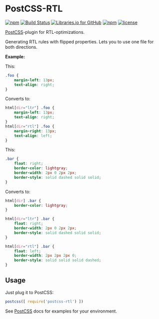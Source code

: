 # PostCSS-RTL

[![npm][npm-img]][npm]
[![Build Status][ci-img]][ci]
[![Libraries.io for GitHub][dep-img]][dep]
[![npm][npm-dwnlds-img]][npm]
[![license][lic-img]][lic]

[PostCSS]: https://github.com/postcss/postcss
[ci-img]:  https://img.shields.io/travis/vkalinichev/postcss-rtl.svg
[ci]:      https://travis-ci.org/vkalinichev/postcss-rtl

[npm-img]: https://img.shields.io/npm/v/postcss-rtl.svg
[npm]:     https://npmjs.org/package/postcss-rtl

[lic-img]: https://img.shields.io/github/license/vkalinichev/postcss-rtl.svg
[lic]:     https://github.com/vkalinichev/postcss-rtl/blob/master/License

[dep-img]: https://img.shields.io/librariesio/github/vkalinichev/postcss-rtl.svg
[dep]:     https://libraries.io/npm/postcss-rtl

[npm-dwnlds-img]: https://img.shields.io/npm/dt/postcss-rtl.svg

[PostCSS]-plugin for RTL-optimizations.  

Generating RTL rules with flipped properties.
Lets you to use one file for both directions.

**Example:**

This:
```css
.foo {
    margin-left: 13px;
    text-align: right;
}

```
Converts to:
```css
html[dir="ltr"] .foo {
    margin-left: 13px;
    text-align: right;
}
html[dir="rtl"] .foo {
    margin-right: 13px;
    text-align: left;
}

```
This:
```css
.bar {
    float: right;
    border-color: lightgray;
    border-width: 2px 0 2px 2px;
    border-style: solid dashed solid solid;
}
```
Converts to:
```css
html[dir] .bar {
    border-color: lightgray;
}

html[dir="ltr"] .bar {
    float: right;
    border-width: 2px 0 2px 2px;
    border-style: solid dashed solid solid;
}

html[dir="rtl"] .bar {
    float: left;
    border-width: 2px 2px 2px 0;
    border-style: solid solid solid dashed;
}
```

## Usage
Just plug it to PostCSS:
```js
postcss([ require('postcss-rtl') ])
```

See [PostCSS] docs for examples for your environment.
